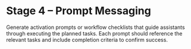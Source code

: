 # Stage 4 – Prompt Messaging

Generate activation prompts or workflow checklists that guide assistants through executing the planned tasks.
Each prompt should reference the relevant tasks and include completion criteria to confirm success.
